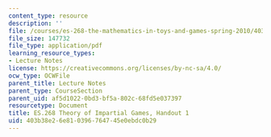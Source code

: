 ```yaml
---
content_type: resource
description: ''
file: /courses/es-268-the-mathematics-in-toys-and-games-spring-2010/403b38e26e810396764745e0ebdc0b29_MITES_268S10_ses1_handout.pdf
file_size: 147732
file_type: application/pdf
learning_resource_types:
- Lecture Notes
license: https://creativecommons.org/licenses/by-nc-sa/4.0/
ocw_type: OCWFile
parent_title: Lecture Notes
parent_type: CourseSection
parent_uid: af5d1022-0bd3-bf5a-802c-68fd5e037397
resourcetype: Document
title: ES.268 Theory of Impartial Games, Handout 1
uid: 403b38e2-6e81-0396-7647-45e0ebdc0b29
---
```

